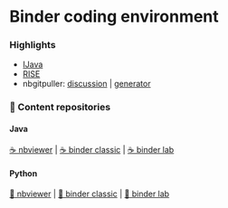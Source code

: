 # Binder coding environment

### Highlights

* [IJava](https://github.com/SpencerPark/IJava)
* [RISE](https://rise.readthedocs.io)
* nbgitpuller: [discussion](https://discourse.jupyter.org/t/tip-speed-up-binder-launches-by-pulling-github-content-in-a-binder-link-with-nbgitpuller/922) | [generator](https://jupyterhub.github.io/nbgitpuller/link)

### 🔗 Content repositories

#### Java

[☕️ nbviewer](https://nbviewer.jupyter.org/github/gymnasium-immensee/java/tree/master/)
|
[☕️ binder classic](https://mybinder.org/v2/gh/gymnasium-immensee/binder/master?urlpath=git-pull%3Frepo%3Dhttps%253A%252F%252Fgithub.com%252Fgymnasium-immensee%252Fjava%26urlpath%3Dtree%252Fjava%252F%26branch%3Dmaster)
|
[☕️ binder lab](https://mybinder.org/v2/gh/gymnasium-immensee/binder/master?urlpath=git-pull%3Frepo%3Dhttps%253A%252F%252Fgithub.com%252Fgymnasium-immensee%252Fjava%26urlpath%3Dlab%252Ftree%252Fjava%252F%26branch%3Dmaster)


#### Python

[🐍 nbviewer](https://nbviewer.jupyter.org/github/gymnasium-immensee/python/tree/master/)
|
[🐍 binder classic](https://mybinder.org/v2/gh/gymnasium-immensee/binder/master?urlpath=git-pull%3Frepo%3Dhttps%253A%252F%252Fgithub.com%252Fgymnasium-immensee%252Fpython%26urlpath%3Dtree%252Fpython%252F%26branch%3Dmaster)
|
[🐍 binder lab](https://mybinder.org/v2/gh/gymnasium-immensee/binder/master?urlpath=git-pull%3Frepo%3Dhttps%253A%252F%252Fgithub.com%252Fgymnasium-immensee%252Fpython%26urlpath%3Dlab%252Ftree%252Fpython%252F%26branch%3Dmaster)
